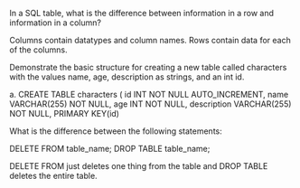 In a SQL table, what is the difference between information in a row and information in a column?


Columns contain datatypes and column names. Rows contain data for each of the columns.

Demonstrate the basic structure for creating a new table called characters with the values name, age, description as strings, and an int id.

a.	CREATE TABLE characters (
id INT NOT NULL AUTO_INCREMENT,
name VARCHAR(255) NOT NULL,
age INT NOT NULL,
description VARCHAR(255) NOT NULL,
PRIMARY KEY(id)




What is the difference between the following statements:

DELETE FROM table_name;
DROP TABLE table_name;

DELETE FROM just deletes one thing from the table and DROP TABLE deletes the entire table.